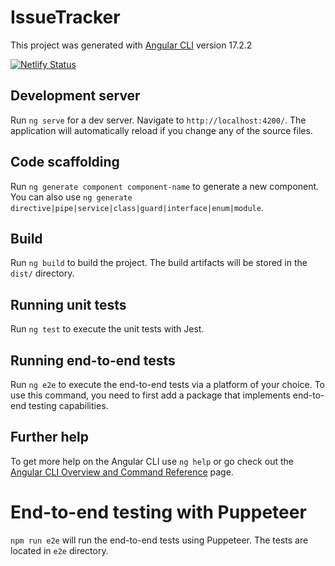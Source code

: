 # IssueTracker

This project was generated with [Angular CLI](https://github.com/angular/angular-cli) version 17.2.2

[![Netlify Status](https://api.netlify.com/api/v1/badges/f01b81b3-a816-46b2-b94e-fa3cbfcdc175/deploy-status)](https://app.netlify.com/sites/tangerine-kelpie-63f4e5/deploys)

## Development server

Run `ng serve` for a dev server. Navigate to `http://localhost:4200/`. The application will automatically reload if you change any of the source files.

## Code scaffolding

Run `ng generate component component-name` to generate a new component. You can also use `ng generate directive|pipe|service|class|guard|interface|enum|module`.

## Build

Run `ng build` to build the project. The build artifacts will be stored in the `dist/` directory.

## Running unit tests

Run `ng test` to execute the unit tests with Jest.

## Running end-to-end tests

Run `ng e2e` to execute the end-to-end tests via a platform of your choice. To use this command, you need to first add a package that implements end-to-end testing capabilities.

## Further help

To get more help on the Angular CLI use `ng help` or go check out the [Angular CLI Overview and Command Reference](https://angular.io/cli) page.

# End-to-end testing with Puppeteer

`npm run e2e` will run the end-to-end tests using Puppeteer. The tests are located in `e2e` directory.
